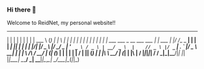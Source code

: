 ### Hi there 👋
Welcome to ReidNet, my personal website!!



 _    _      _                            _         ______     _     _ _   _      _   _ _ _ 
| |  | |    | |                          | |        | ___ \   (_)   | | \ | |    | | | | | |
| |  | | ___| | ___ ___  _ __ ___   ___  | |_ ___   | |_/ /___ _  __| |  \| | ___| |_| | | |
| |/\| |/ _ \ |/ __/ _ \| '_ ` _ \ / _ \ | __/ _ \  |    // _ \ |/ _` | . ` |/ _ \ __| | | |
\  /\  /  __/ | (_| (_) | | | | | |  __/ | || (_) | | |\ \  __/ | (_| | |\  |  __/ |_|_|_|_|
 \/  \/ \___|_|\___\___/|_| |_| |_|\___|  \__\___/  \_| \_\___|_|\__,_\_| \_/\___|\__(_|_|_)
                                                                                            
                                                                                            
